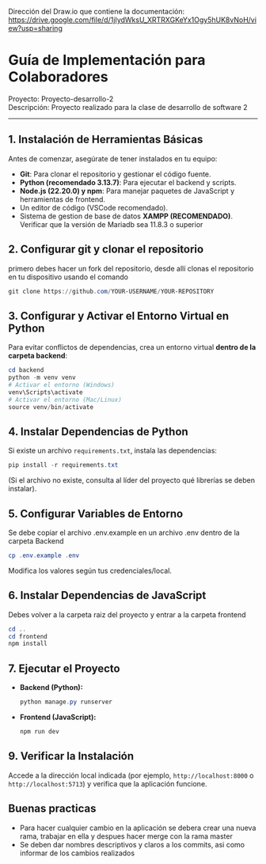 Dirección del Draw.io que contiene la documentación:
https://drive.google.com/file/d/1jIydWksU_XRTRXGKeYx1Ogy5hUK8vNoH/view?usp=sharing


# Guía de Implementación para Colaboradores
Proyecto: Proyecto-desarrollo-2  
Descripción: Proyecto realizado para la clase de desarrollo de software 2  

---

## 1. **Instalación de Herramientas Básicas**

Antes de comenzar, asegúrate de tener instalados en tu equipo:

- **Git**: Para clonar el repositorio y gestionar el código fuente.
- **Python (recomendado 3.13.7)**: Para ejecutar el backend y scripts.
- **Node.js (22.20.0) y npm**: Para manejar paquetes de JavaScript y herramientas de frontend.
- Un editor de código (VSCode recomendado).
- Sistema de gestion de base de datos **XAMPP (RECOMENDADO)**. Verificar que la versión de Mariadb sea 11.8.3 o superior

## 2. **Configurar git y clonar el repositorio**

primero debes hacer un fork del repositorio, desde allí clonas el repositorio en tu dispositivo usando el comando 

```powershell
git clone https://github.com/YOUR-USERNAME/YOUR-REPOSITORY
```

## 3. **Configurar y Activar el Entorno Virtual en Python**

Para evitar conflictos de dependencias, crea un entorno virtual **dentro de la carpeta backend**:

```powershell
cd backend
python -m venv venv
# Activar el entorno (Windows)
venv\Scripts\activate
# Activar el entorno (Mac/Linux)
source venv/bin/activate
```

## 4. **Instalar Dependencias de Python**

Si existe un archivo `requirements.txt`, instala las dependencias:

```powershell
pip install -r requirements.txt
```

(Si el archivo no existe, consulta al líder del proyecto qué librerías se deben instalar).

## 5. **Configurar Variables de Entorno**

Se debe copiar el archivo .env.example en un archivo .env dentro de la carpeta Backend

```powershell
cp .env.example .env
```
Modifica los valores según tus credenciales/local.

## 6. **Instalar Dependencias de JavaScript**

Debes volver a la carpeta raiz del proyecto y entrar a la carpeta frontend
```powershell
cd ..
cd frontend
npm install
```

## 7. **Ejecutar el Proyecto**

- **Backend (Python):**
  ```powershell
  python manage.py runserver
  ```
- **Frontend (JavaScript):**
  ```powershell
  npm run dev
  ```

## 9. **Verificar la Instalación**

Accede a la dirección local indicada (por ejemplo, `http://localhost:8000` o `http://localhost:5713`) y verifica que la aplicación funcione.

## Buenas practicas
- Para hacer cualquier cambio en la aplicación se debera crear una nueva rama, trabajar en ella y despues hacer merge con la rama master
- Se deben dar nombres descriptivos y claros a los commits, asi como informar de los cambios realizados


